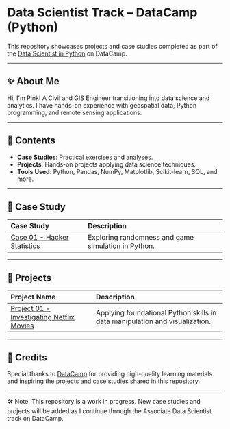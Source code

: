 # Data Scientist Track – DataCamp (Python)

This repository showcases projects and case studies completed as part of the [Data Scientist in Python](https://www.datacamp.com/tracks/data-scientist-in-python) on DataCamp.

---
## ✨ About Me
Hi, I'm Pink! A Civil and GIS Engineer transitioning into data science and analytics. I have hands-on experience with geospatial data, Python programming, and remote sensing applications.

---
## 🧠 Contents

- **Case Studies**: Practical exercises and analyses.
- **Projects**: Hands-on projects applying data science techniques.
- **Tools Used**: Python, Pandas, NumPy, Matplotlib, Scikit-learn, SQL, and more.

---
## 📘 Case Study
| Case Study | Description |
|:------------ |:------------ |
| [Case 01 - Hacker Statistics](CaseStudy/CaseStudy_01/CaseStudy01_HackerStatistics.ipynb) | Exploring randomness and game simulation in Python. |

---
## 📗 Projects
| Project Name | Description |
|:------------ |:------------ |
| [Project 01 - Investigating Netflix Movies](Projects/Project_01/Project_01_Investigating_Netflix_Movies.ipynb) | Applying foundational Python skills in data manipulation and visualization. |

---
## 🙏 Credits
Special thanks to [DataCamp](https://www.datacamp.com/) for providing high-quality learning materials and inspiring the projects and case studies shared in this repository.

---
🛠️ Note:
This repository is a work in progress. New case studies and projects will be added as I continue through the Associate Data Scientist track on DataCamp.
